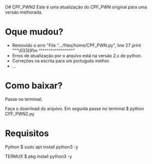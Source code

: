 O# CPF_PWN2
Este é uma atualização do CPF_PWN original para uma versão melhorada.

# Oque mudou?
* Removido o erro "File ".../files/home/CPF_PWN.py", line 27
    print """\033[91m
    ^^^^^^^^^^^^^^^^^"
* Erros de atualização por o arquivo está na versão 2.x de python.
* Correções na escrita para um português melhor.
* ...

# Como baixar?
Passe no terminal;

Faça o download do arquivo.
Em seguida passe no terminal
$ python CPF_PWN2.py

# Requisitos

Python
$ sudo apt install python3 -y

TERMUX
$ pkg install python3 -y

